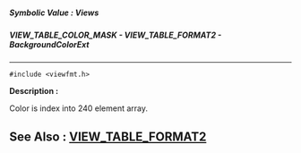 ##### Symbolic Value : Views
##### VIEW_TABLE_COLOR_MASK - VIEW_TABLE_FORMAT2 - BackgroundColorExt
---
```
#include <viewfmt.h>
```
**Description :**

Color is index into 240 element array.

**See Also :**
[VIEW_TABLE_FORMAT2](/domino-c-api-docs/reference/Data/VIEW_TABLE_FORMAT2)
---
